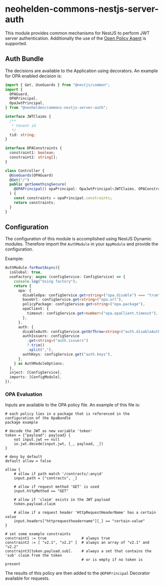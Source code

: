 # neohelden-commons-nestjs-server-auth

This module provides common mechanisms for NestJS to perform JWT server authentication. Additionally the use
of the [Open Policy Agent](https://www.openpolicyagent.org/) is supported.

## Auth Bundle

The decisions are available to the Application using decorators.
An example for OPA enabled decision is:

```typescript
import { Get, UseGuards } from "@nestjs/common";
import {
  OPAGuard,
  OPAPrincipal,
  OpaJwtPrincipal,
} from "@neohelden/commons-nestjs-server-auth";

interface JWTClaims {
  /**
   * tenant id
   */
  tid: string;
}

interface OPAConstraints {
  constraint1: boolean;
  constraint2: string[];
}

class Controller {
  @UseGuards(OPAGuard)
  @Get("/")
  public getSomethingSecure(
    @OPAPrincipal() opaPrincipal: OpaJwtPrincipal<JWTClaims, OPAConstraints>,
  ) {
    const constraints = opaPrincipal.constraints;
    return constraints;
  }
}
```

## Configuration

The configuration of this module is accomplished using NestJS Dynamic modules.
Therefore import the `AuthModule` in your `AppModule` and provide the configuration.

Example:

```typescript
AuthModule.forRootAsync({
  isGlobal: true,
  useFactory: async (configService: ConfigService) => {
    console.log("Using factory");
    return {
      opa: {
        disableOpa: configService.get<string>("opa.disable") === "true",
        baseUrl: configService.get<string>("opa.url"),
        policyPackage: configService.get<string>("opa.package"),
        opaClient: {
          timeout: configService.get<number>("opa.opaClient.timeout"),
        },
      },
      auth: {
        disableAuth: configService.getOrThrow<string>("auth.disableAuth") === "true",
        authIssuers: configService
          .get<string>("auth.issuers")
          ?.trim()
          .split(","),
        authKeys: configService.get("auth.keys"),
      },
    } as AuthModuleOptions;
  },
  inject: [ConfigService],
  imports: [ConfigModule],
}),
```

### OPA Evaluation

Inputs are available to the OPA policy file.
An example of this file is:

```rego
# each policy lies in a package that is referenced in the configuration of the OpaBundle
package example

# decode the JWT as new variable 'token'
token = {"payload": payload} {
    not input.jwt == null
    io.jwt.decode(input.jwt, [_, payload, _])
}

# deny by default
default allow = false

allow {
    # allow if path match '/contracts/:anyid'
    input.path = ["contracts", _]

    # allow if request method 'GET' is used
    input.httpMethod == "GET"

    # allow if 'claim' exists in the JWT payload
    token.payload.claim

    # allow if a request header 'HttpRequestHeaderName' has a certain value
    input.headers["httprequestheadername"][_] == "certain-value"
}

# set some example constraints
constraint1 := true                # always true
constraint2 := [ "v2.1", "v2.2" ]  # always an array of "v2.1" and "v2.2"
constraint3[token.payload.sub].    # always a set that contains the 'sub' claim from the token
                                   # or is empty if no token is present
```

The results of this policy are then added to the `@OPAPrincipal` Decorator available for requests.
